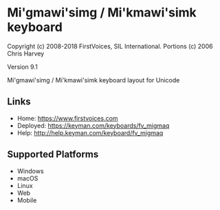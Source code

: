 Mi'gmawi'simg / Mi'kmawi'simk keyboard
======================

Copyright (c) 2008-2018 FirstVoices, SIL International. Portions (c) 2006 Chris Harvey

Version 9.1

Mi'gmawi'simg / Mi'kmawi'simk keyboard layout for Unicode

Links
-----

 * Home:     <https://www.firstvoices.com>
 * Deployed: <https://keyman.com/keyboards/fv_migmaq>
 * Help:     <http://help.keyman.com/keyboard/fv_migmaq>
 
Supported Platforms
-------------------

 * Windows
 * macOS
 * Linux
 * Web
 * Mobile
